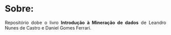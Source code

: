 # Sobre:

<p align='justify'>Repositório dobe o livro <b>Introdução à Mineração de dados</b> de Leandro Nunes de Castro e Daniel Gomes Ferrari.</p>
